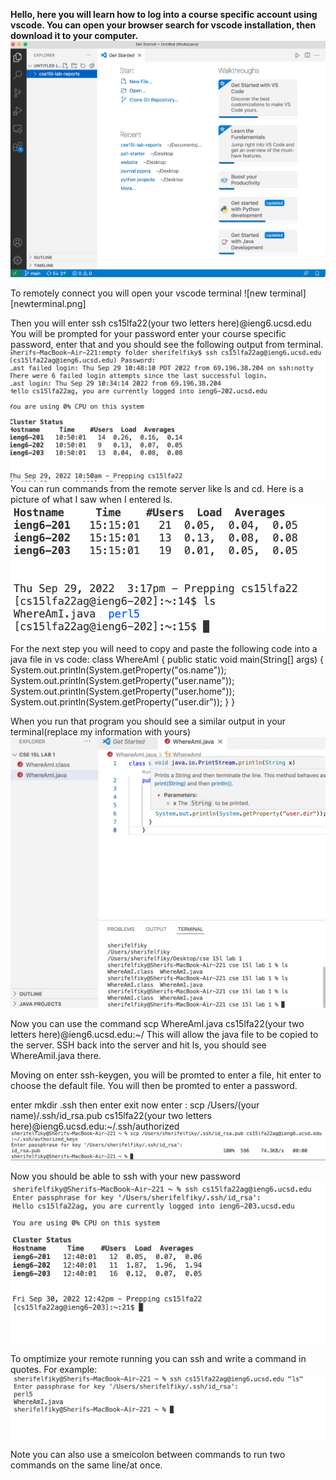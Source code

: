 **Hello, here you will learn how to log into a course specific account using vscode. You can open your browser search for vscode installation, then download it to your computer.**
![image 1](1.png)

To remotely connect you will open your vscode terminal
![new terminal][newterminal.png]

Then you will enter ssh cs15lfa22(your two letters here)@ieng6.ucsd.edu
You will be prompted for your password enter your course specific password, enter that and you should see the following output from terminal.
![image 2](2.png)
You can run commands from the remote server like ls and cd. Here is a picture of what I saw when I entered ls.
![image 4](4.png)

For the next step you will need to copy and paste the following code into a java file in vs code:
class WhereAmI {
  public static void main(String[] args) {
    System.out.println(System.getProperty("os.name"));
    System.out.println(System.getProperty("user.name"));
    System.out.println(System.getProperty("user.home"));
    System.out.println(System.getProperty("user.dir"));
  }
}

When you run that program you should see a similar output in your terminal(replace my information with yours)
![image 3](3.png)

Now you can use the command scp WhereAmI.java cs15lfa22(your two letters here)@ieng6.ucsd.edu:~/
This will allow the java file to be copied to the server.
SSH back into the server and hit ls, you should see WhereAmiI.java there.


Moving on enter ssh-keygen, you will be promted to enter a file, hit enter to choose the default file. You will then be promted to enter a password.

enter mkdir .ssh
then enter exit
now enter : scp /Users/(your name)/.ssh/id_rsa.pub cs15lfa22(your two letters here)@ieng6.ucsd.edu:~/.ssh/authorized
![image 7](7.png)

Now you should be able to ssh with your new password
![image 6](6.png)

To omptimize your remote running you can ssh and write a command in quotes. For example:
![image 8](8.png)

Note you can also use a smeicolon between commands to run two commands on the same line/at once.







